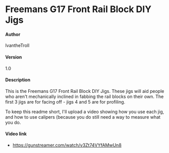 # Freemans G17 Front Rail Block DIY Jigs

#### Author
IvantheTroll

#### Version
1.0

#### Description

This is the Freemans G17 Front Rail Block DIY Jigs. These jigs will aid people who aren't mechanically inclined in fabbing the rail blocks on their own. The first 3 jigs are for facing off - jigs 4 and 5 are for profiling. 

To keep this readme short, I'll upload a video showing how you use each jig, and how to use calipers (because you do still need a way to measure what you do.

#### Video link
* https://gunstreamer.com/watch/v3Zt74VYfAMwUn8
